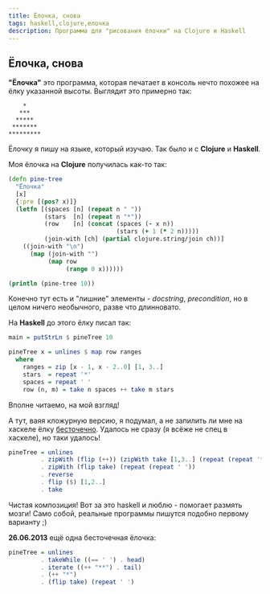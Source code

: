 ```yaml
---
title: Ёлочка, снова
tags: haskell,clojure,елочка
description: Программа для "рисования ёлочки" на Clojure и Haskell
---
```


## Ёлочка, снова

**"Ёлочка"** это программа, которая печатает в консоль нечто похожее на ёлку указанной высоты. Выглядит это примерно так:

```
    *
   ***
  *****
 *******
*********
```

Ёлочку я пишу на языке, который изучаю. Так было и с **Clojure** и **Haskell**.

Моя ёлочка на **Clojure** получилась как-то так:

```clojure
(defn pine-tree
  "Ёлочка"
  [x]
  {:pre [(pos? x)]}
  (letfn [(spaces [n] (repeat n " "))
          (stars  [n] (repeat n "*"))
          (row    [n] (concat (spaces (- x n))
                              (stars (+ 1 (* 2 n)))))
          (join-with [ch] (partial clojure.string/join ch))]
    ((join-with "\n")
      (map (join-with "")
           (map row
                (range 0 x))))))

(println (pine-tree 10))
```

Конечно тут есть и "лишние" элементы - *docstring*, *precondition*, но в целом ничего необычного, разве что длинновато.

На **Haskell** до этого ёлку писал так:

```haskell
main = putStrLn $ pineTree 10

pineTree x = unlines $ map row ranges
  where
    ranges = zip [x - 1, x - 2..0] [1, 3..]
    stars  = repeat '*'
    spaces = repeat ' '
    row (n, m) = take n spaces ++ take m stars
```

Вполне читаемо, на мой взгляд!

А тут, ваяя кложурную версию, я подумал, а не запилить ли мне на хаскеле ёлку [бесточечно](https://en.wikipedia.org/wiki/Point-free_programming). Удалось не сразу (я всёже не спец в хаскеле), но таки удалось!

```haskell
pineTree = unlines
         . zipWith (flip (++)) (zipWith take [1,3..] (repeat (repeat '*')))
         . zipWith (flip take) (repeat (repeat ' '))
         . reverse
         . flip ($) [1,2..]
         . take
```

Чистая композиция! Вот за это haskell и люблю - помогает размять мозги!
Само собой, реальные программы пишутся подобно первому варианту ;)

**26.06.2013** ещё одна бесточечная ёлочка:

```haskell
pineTree = unlines
         . takeWhile ((== ' ') . head)
         . iterate ((++ "**") . tail)
         . (++ "*")
         . (flip take) (repeat ' ')
```
